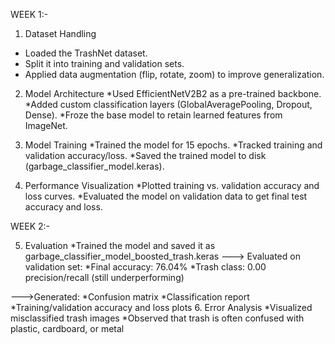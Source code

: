 WEEK 1:-


1. Dataset Handling
* Loaded the TrashNet dataset.
* Split it into training and validation sets.
* Applied data augmentation (flip, rotate, zoom) to improve generalization.

2. Model Architecture
*Used EfficientNetV2B2 as a pre-trained backbone.
*Added custom classification layers (GlobalAveragePooling, Dropout, Dense).
*Froze the base model to retain learned features from ImageNet.

3. Model Training
*Trained the model for 15 epochs.
*Tracked training and validation accuracy/loss.
*Saved the trained model to disk (garbage_classifier_model.keras).

4. Performance Visualization
*Plotted training vs. validation accuracy and loss curves.
*Evaluated the model on validation data to get final test accuracy and loss.



WEEK 2:-


5. Evaluation
*Trained the model and saved it as garbage_classifier_model_boosted_trash.keras
---> Evaluated on validation set:
                      *Final accuracy: 76.04%
                      *Trash class: 0.00 precision/recall (still underperforming)

--->Generated:
              *Confusion matrix
              *Classification report
              *Training/validation accuracy and loss plots
 6. Error Analysis
                *Visualized misclassified trash images
                *Observed that trash is often confused with plastic, cardboard, or metal
